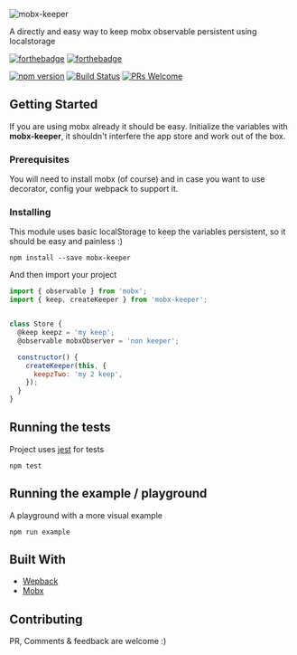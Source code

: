 ![mobx-keeper](https://image.ibb.co/fL1zew/KEEPER_logo.png)

A directly and easy way to keep mobx observable persistent using localstorage

[![forthebadge](http://forthebadge.com/images/badges/check-it-out.svg)](http://forthebadge.com)
[![forthebadge](http://forthebadge.com/images/badges/uses-js.svg)](http://forthebadge.com)

[![npm version](https://badge.fury.io/js/mobx-keeper.svg)](https://badge.fury.io/js/mobx-keeper)
[![Build Status](https://travis-ci.org/gplopes/mobx-keeper.svg?branch=master)](https://travis-ci.org/gplopes/mobx-keeper)
[![PRs Welcome](https://img.shields.io/badge/PRs-welcome-brightgreen.svg?style=shields)](http://makeapullrequest.com)



## Getting Started

If you are using mobx already it should be easy. Initialize the variables with **mobx-keeper**, it shouldn't interfere the app store and work out of the box.

### Prerequisites

You will need to install mobx (of course) and in case you want to use decorator, config your webpack to support it.

### Installing

This module uses basic localStorage to keep the variables persistent, so it should be easy and painless :)


```
npm install --save mobx-keeper
```

And then import your project

```js
import { observable } from 'mobx';
import { keep, createKeeper } from 'mobx-keeper';


class Store {
  @keep keepz = 'my keep';
  @observable mobxObserver = 'non keeper';

  constructor() {
    createKeeper(this, {
      keepzTwo: 'my 2 keep',
    });
  }
}
```

## Running the tests

Project uses [jest](https://facebook.github.io/jest/) for tests

```
npm test
```

## Running the example / playground

A playground with a more visual example

```
npm run example
```

## Built With

* [Wepback](https://github.com/webpack/webpack)
* [Mobx](https://mobx.js.org/)

## Contributing

PR, Comments & feedback are welcome :)


